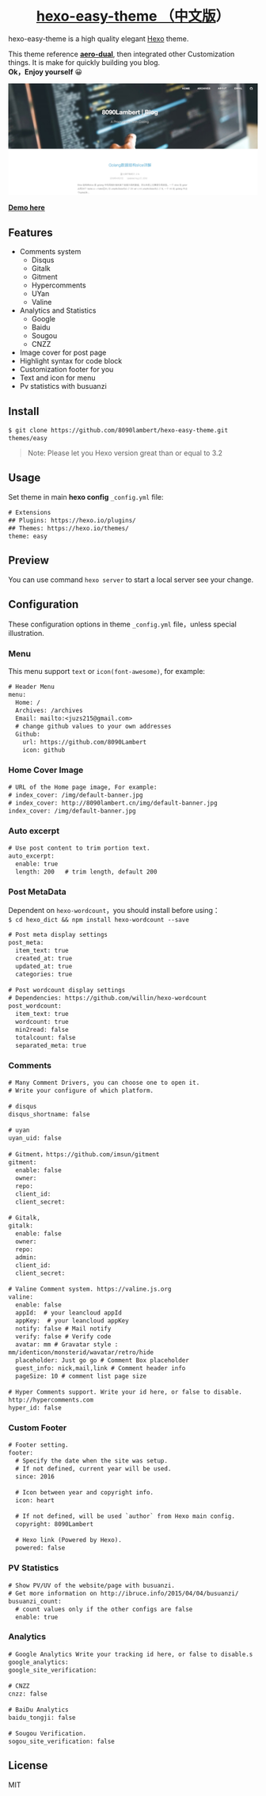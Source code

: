 <h1 align="center"><a href="https://github.com/8090lambert/hexo-easy-theme">hexo-easy-theme （<a href="https://github.com/8090Lambert/hexo-easy-theme/blob/master/README.zh_CN.md">中文版</a>）</a></h1>

hexo-easy-theme is a high quality elegant [Hexo](http://hexo.io) theme.
 
This theme reference **[aero-dual](https://github.com/levblanc/hexo-theme-aero-dual)**, then integrated other Customization things. It is make for quickly building you blog.   
**Ok，Enjoy yourself** :grinning:

![](https://raw.githubusercontent.com/8090Lambert/material/master/preview.jpg)

**[Demo here](http://8090lambert.cn)**

## Features
- Comments system
    - Disqus
    - Gitalk
    - Gitment
    - Hypercomments
    - UYan
    - Valine
- Analytics and Statistics
    - Google
    - Baidu
    - Sougou
    - CNZZ
- Image cover for post page
- Highlight syntax for code block
- Customization footer for you
- Text and icon for menu
- Pv statistics with busuanzi

## Install
```
$ git clone https://github.com/8090lambert/hexo-easy-theme.git themes/easy
```
> Note: Please let you Hexo version great than or equal to 3.2

## Usage
Set theme in main **hexo config** `_config.yml` file:
```
# Extensions
## Plugins: https://hexo.io/plugins/
## Themes: https://hexo.io/themes/
theme: easy
```

## Preview
You can use command `hexo server` to start a local server see your change.

## Configuration
These configuration options in theme `_config.yml` file，unless special illustration.

### Menu
This menu support `text` or `icon(font-awesome)`, for example:
```
# Header Menu
menu:
  Home: /
  Archives: /archives
  Email: mailto:<juzs215@gmail.com>
  # change github values to your own addresses
  Github:
    url: https://github.com/8090Lambert
    icon: github
```

### Home Cover Image
```
# URL of the Home page image, For example:
# index_cover: /img/default-banner.jpg
# index_cover: http://8090lambert.cn/img/default-banner.jpg
index_cover: /img/default-banner.jpg
```

### Auto excerpt
```
# Use post content to trim portion text.
auto_excerpt:
  enable: true 
  length: 200   # trim length, default 200
```

### Post MetaData
Dependent on `hexo-wordcount`，you should install before using：  
`
$ cd hexo_dict && npm install hexo-wordcount --save
`
```
# Post meta display settings
post_meta:
  item_text: true
  created_at: true
  updated_at: true
  categories: true

# Post wordcount display settings
# Dependencies: https://github.com/willin/hexo-wordcount
post_wordcount:
  item_text: true
  wordcount: true
  min2read: false
  totalcount: false
  separated_meta: true
```

### Comments
```
# Many Comment Drivers, you can choose one to open it.
# Write your configure of which platform.

# disqus
disqus_shortname: false

# uyan
uyan_uid: false

# Gitment，https://github.com/imsun/gitment
gitment:
  enable: false
  owner: 
  repo: 
  client_id: 
  client_secret: 

# Gitalk,
gitalk:
  enable: false
  owner: 
  repo: 
  admin: 
  client_id: 
  client_secret: 

# Valine Comment system. https://valine.js.org
valine:
  enable: false
  appId:  # your leancloud appId
  appKey:  # your leancloud appKey
  notify: false # Mail notify
  verify: false # Verify code
  avatar: mm # Gravatar style : mm/identicon/monsterid/wavatar/retro/hide
  placeholder: Just go go # Comment Box placeholder
  guest_info: nick,mail,link # Comment header info
  pageSize: 10 # comment list page size

# Hyper Comments support. Write your id here, or false to disable. http://hypercomments.com
hyper_id: false
```

### Custom Footer
```
# Footer setting.
footer:
  # Specify the date when the site was setup.
  # If not defined, current year will be used.
  since: 2016

  # Icon between year and copyright info.
  icon: heart

  # If not defined, will be used `author` from Hexo main config.
  copyright: 8090Lambert

  # Hexo link (Powered by Hexo).
  powered: false
```

### PV Statistics
```
# Show PV/UV of the website/page with busuanzi.
# Get more information on http://ibruce.info/2015/04/04/busuanzi/
busuanzi_count:
  # count values only if the other configs are false
  enable: true
```

### Analytics
```
# Google Analytics Write your tracking id here, or false to disable.s
google_analytics: 
google_site_verification: 

# CNZZ
cnzz: false

# BaiDu Analytics
baidu_tongji: false

# Sougou Verification.
sogou_site_verification: false
```

## License

MIT
